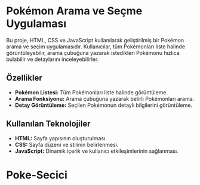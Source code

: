 # Pokémon Arama ve Seçme Uygulaması

Bu proje, HTML, CSS ve JavaScript kullanılarak geliştirilmiş bir Pokémon arama ve seçim uygulamasıdır. Kullanıcılar, tüm Pokémonları liste halinde görüntüleyebilir, arama çubuğuna yazarak istedikleri Pokémonu hızlıca bulabilir ve detaylarını inceleyebilirler.

## Özellikler

- **Pokémon Listesi:** Tüm Pokémonları liste halinde görüntüleme.
- **Arama Fonksiyonu:** Arama çubuğuna yazarak belirli Pokémonları arama.
- **Detay Görüntüleme:** Seçilen Pokémonun detaylı bilgilerini görüntüleme.

## Kullanılan Teknolojiler

- **HTML:** Sayfa yapısının oluşturulması.
- **CSS:** Sayfa düzeni ve stilinin belirlenmesi.
- **JavaScript:** Dinamik içerik ve kullanıcı etkileşimlerinin sağlanması.
# Poke-Secici
